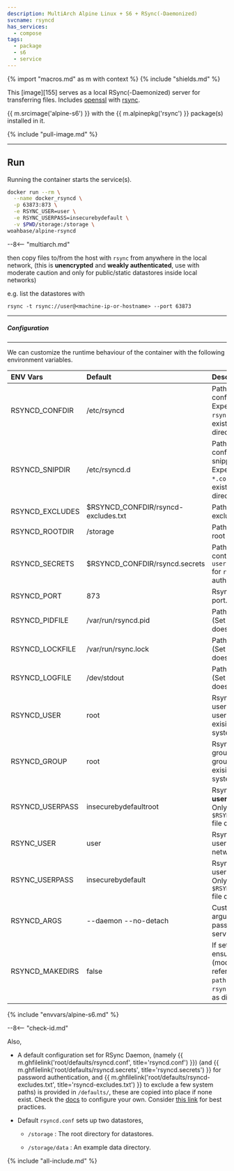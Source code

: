 ```yaml
---
description: MultiArch Alpine Linux + S6 + RSync(-Daemonized)
svcname: rsyncd
has_services:
  - compose
tags:
  - package
  - s6
  - service
---
```


{% import "macros.md" as m with context %}
{% include "shields.md" %}

This [image][155] serves as a local RSync(-Daemonized) server for
transferring files. Includes [openssl][2] with [rsync][1].

{{ m.srcimage('alpine-s6') }} with the {{ m.alpinepkg('rsync') }}
package(s) installed in it.

{% include "pull-image.md" %}

---
Run
---

Running the container starts the service(s).

``` sh
docker run --rm \
  --name docker_rsyncd \
  -p 63873:873 \
  -e RSYNC_USER=user \
  -e RSYNC_USERPASS=insecurebydefault \
  -v $PWD/storage:/storage \
woahbase/alpine-rsyncd
```

--8<-- "multiarch.md"

then copy files to/from the host with `rsync` from anywhere in the
local network, (this is **unencrypted** and **weakly
authenticated**, use with moderate caution and only for
public/static datastores inside local networks)

e.g. list the datastores with

```
rsync -t rsync://user@<machine-ip-or-hostname> --port 63873
```

---
##### Configuration
---

We can customize the runtime behaviour of the container with the
following environment variables.

| ENV Vars          | Default                             | Description
| :---              | :---                                | :---
| RSYNCD_CONFDIR    | /etc/rsyncd                         | Path to configuration dir. Expects `rsyncd.conf` to exist in this directory.
| RSYNCD_SNIPDIR    | /etc/rsyncd.d                       | Path to configuration snippets dir. Expects `*.inc` or `*.conf` files to exist in this directory.
| RSYNCD_EXCLUDES   | $RSYNCD_CONFDIR/rsyncd-excludes.txt | Path to default excludes file.
| RSYNCD_ROOTDIR    | /storage                            | Path to datastores root directory.
| RSYNCD_SECRETS    | $RSYNCD_CONFDIR/rsyncd.secrets      | Path to file containing `username:password` for `rsync` weak authentication.
| RSYNCD_PORT       | 873                                 | Rsyncd default port.
| RSYNCD_PIDFILE    | /var/run/rsyncd.pid                 | Path to PID file. (Set only if file does not exist.)
| RSYNCD_LOCKFILE   | /var/run/rsync.lock                 | Path to lock file. (Set only if file does not exist.)
| RSYNCD_LOGFILE    | /dev/stdout                         | Path to log file. (Set only if file does not exist.)
| RSYNCD_USER       | root                                | Rsyncd **default** user. Must be a user already exising in the system.
| RSYNCD_GROUP      | root                                | Rsyncd **default** group. Must be a group already exising in the system.
| RSYNCD_USERPASS   | insecurebydefaultroot               | Rsyncd **default user** password. Only set if `$RSYNCD_SECRETS` file does not exist.
| RSYNC_USER        | user                                | Rsyncd **alternate** user, for local network access.
| RSYNC_USERPASS    | insecurebydefault                   | Rsyncd **alternate** user password. Only set if `$RSYNCD_SECRETS` file does not exist.
| RSYNCD_ARGS       | --daemon --no-detach                | Customizable arguments passed to `rsync` service.
| RSYNCD_MAKEDIRS   | false                               | If set to `true`, ensure datastores (modules) referenced (as `path = ...`) in `rsyncd.conf` exist as directories.
{% include "envvars/alpine-s6.md" %}

--8<-- "check-id.md"

Also,

* A default configuration set for RSync Daemon, (namely
  {{ m.ghfilelink('root/defaults/rsyncd.conf', title='rsyncd.conf') }})
  (and
  {{ m.ghfilelink('root/defaults/rsyncd.secrets', title='rsyncd.secrets') }}
  for password authentication, and
  {{ m.ghfilelink('root/defaults/rsyncd-excludes.txt', title='rsyncd-excludes.txt') }}
  to exclude a few system paths)
  is provided in `/defaults/`, these are copied into place if none
  exist. Check the [docs][3] to configure your own. Consider [this
  link][4] for best practices.

* Default `rsyncd.conf` sets up two datastores,

    * `/storage` : The root directory for datastores.

    * `/storage/data` : An example data directory.

[1]: https://www.samba.org/rsync/
[2]: https://www.openssl.org/
[3]: https://linux.die.net/man/5/rsyncd.conf
[4]: https://www.upguard.com/blog/secure-rsync

{% include "all-include.md" %}
